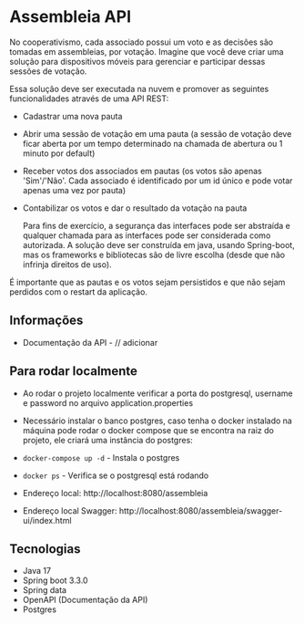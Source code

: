 # Assembleia API

No cooperativismo, cada associado possui um voto e as decisões são tomadas em assembleias, por votação. Imagine que você deve criar uma solução para dispositivos móveis para gerenciar e participar dessas sessões de votação.

Essa solução deve ser executada na nuvem e promover as seguintes funcionalidades através de uma API REST:

- Cadastrar uma nova pauta
- Abrir uma sessão de votação em uma pauta (a sessão de votação deve ficar aberta por um tempo determinado na chamada de abertura ou 1 minuto por default)
- Receber votos dos associados em pautas (os votos são apenas 'Sim'/'Não'. Cada associado é identificado por um id único e pode votar apenas uma vez por pauta)
- Contabilizar os votos e dar o resultado da votação na pauta

  Para fins de exercício, a segurança das interfaces pode ser abstraída e qualquer chamada para as interfaces pode ser considerada como autorizada. A solução deve ser construída em java, usando Spring-boot, mas os frameworks e bibliotecas são de livre escolha (desde que não infrinja direitos de uso).

É importante que as pautas e os votos sejam persistidos e que não sejam perdidos com o restart da aplicação.


## Informações
* Documentação da API - // adicionar

## Para rodar localmente
* Ao rodar o projeto localmente verificar a porta do postgresql, username e password no arquivo application.properties

* Necessário instalar o banco postgres, caso tenha o docker instalado na máquina pode rodar o docker compose que se encontra na raiz do projeto, ele criará uma instância do postgres:
* `docker-compose up -d` - Instala o postgres
* `docker ps` - Verifica se o postgresql está rodando
* Endereço local: http://localhost:8080/assembleia
* Endereço local Swagger: http://localhost:8080/assembleia/swagger-ui/index.html

## Tecnologias
* Java 17
* Spring boot 3.3.0
* Spring data
* OpenAPI (Documentação da API)
* Postgres
